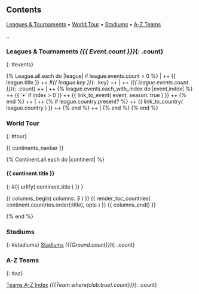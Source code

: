 ## Contents

[Leagues & Tournaments](#events) •
[World Tour](#tour) •
[Stadiums](#stadiums) •
[A-Z Teams](#az)


.. <!-- (re)use partial for events ??? -->

### Leagues & Tournaments _({{ Event.count }})_{: .count}
{: #events}

{% League.all.each do |league|
   if league.events.count > 0 %}
| ++
   {{ league.title }} ++
  _#{{ league.key }}_{: .key} ++
| ++
   _({{ league.events.count }})_{: .count}  ++
| ++
   {% league.events.each_with_index do |event,index| %} ++
          {{ '•' if index > 0 }} ++
          {{ link_to_event( event, season: true ) }}  ++   <!-- fix: use opts -->
   {% end %}  ++
| ++
    {% if league.country.present? %} ++
      {{ link_to_country( league.country ) }}  ++  <!-- fix: use opts  -->
    {% end %} ++
|
{% end %}
{% end %}




### World Tour
{: #tour}

{{ continents_navbar }}


{% Continent.all.each do |continent| %}


#### {{ continent.title }}
{: #{{ urlify( continent.title ) }} }

  {{ columns_begin( columns: 3 ) }}
  {{ render_toc_countries( continent.countries.order(:title), opts ) }}
  {{ columns_end() }}

{% end %}<!-- each continent -->


### Stadiums
{: #stadiums}
[Stadiums](stadiums.html) _({{Ground.count}})_{: .count} <br>


### A-Z Teams
{: #az}

<!-- fix: for all-in-one page version use/check opts :inline -->
[Teams A-Z Index](teams.html) _({{Team.where(club:true).count}})_{: .count} <br>

<!-- [Leagues & Tournaments A-Z Index](events.html) _({{Event.count}})_{: .count} <br> -->
